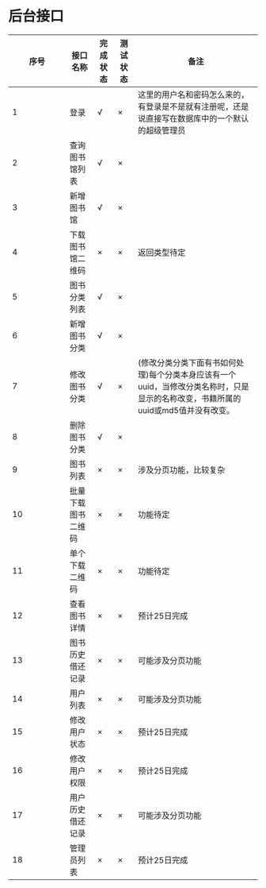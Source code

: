 # 后台接口

<style> table th:first-of-type { width: 100px; } </style>
序号|接口名称|完成状态|测试状态|备注
-|----|-|-|-
1|登录|√|×|这里的用户名和密码怎么来的，有登录是不是就有注册呢，还是说直接写在数据库中的一个默认的超级管理员
2|查询图书馆列表|√|×|
3|新增图书馆|√|×|
4|下载图书馆二维码|×|×|返回类型待定
5|图书分类列表|√|×|
6|新增图书分类|√|×|
7|修改图书分类|√|×|(修改分类分类下面有书如何处理)每个分类本身应该有一个uuid，当修改分类名称时，只是显示的名称改变，书籍所属的uuid或md5值并没有改变。
8|删除图书分类|√|×|
9|图书列表|×|×|涉及分页功能，比较复杂
10|批量下载图书二维码|×|×|功能待定
11|单个下载二维码|×|×|功能待定
12|查看图书详情|×|×|预计25日完成
13|图书历史借还记录|×|×|可能涉及分页功能
14|用户列表|×|×|可能涉及分页功能
15|修改用户状态|×|×|预计25日完成
16|修改用户权限|×|×|预计25日完成
17|用户历史借还记录|×|×|可能涉及分页功能
18|管理员列表|×|×|预计25日完成
